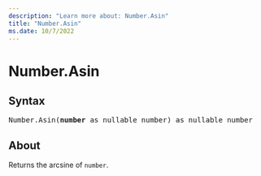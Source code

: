 ```yaml
---
description: "Learn more about: Number.Asin"
title: "Number.Asin"
ms.date: 10/7/2022
---
```

# Number.Asin

## Syntax

<pre>
Number.Asin(<b>number</b> as nullable number) as nullable number
</pre>

## About

Returns the arcsine of `number`.
